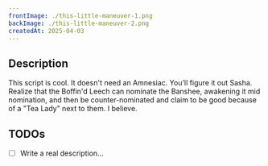 ```yaml
---
frontImage: ./this-little-maneuver-1.png
backImage: ./this-little-maneuver-2.png
createdAt: 2025-04-03
---
```


## Description

This script is cool. It doesn't need an Amnesiac. You'll figure it out Sasha. Realize that the Boffin'd Leech can nominate the Banshee, awakening it mid nomination, and then be counter-nominated and claim to be good because of a "Tea Lady" next to them. I believe.

## TODOs

 - [ ] Write a real description...